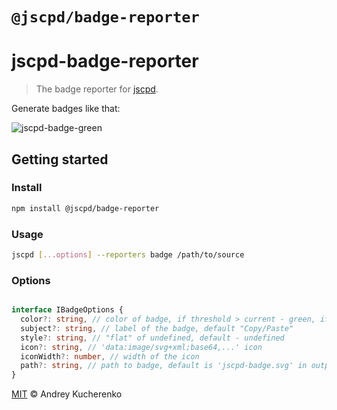 # `@jscpd/badge-reporter`
# jscpd-badge-reporter

> The badge reporter for [jscpd](https://github.com/kucherenko/jscpd).

Generate badges like that:

![jscpd-badge-green](https://raw.githubusercontent.com/kucherenko/jscpd/master/assets/jscpd-badge.svg?sanitize=true)

## Getting started

### Install

```bash
npm install @jscpd/badge-reporter
```

### Usage

```bash
jscpd [...options] --reporters badge /path/to/source
```

### Options

```typescript

interface IBadgeOptions {
  color?: string, // color of badge, if threshold > current - green, if  threshold < current - red, no threshold provided - grey
  subject?: string, // label of the badge, default "Copy/Paste"
  style?: string, // "flat" of undefined, default - undefined
  icon?: string, // 'data:image/svg+xml;base64,...' icon
  iconWidth?: number, // width of the icon
  path?: string, // path to badge, default is 'jscpd-badge.svg' in output folder
}

```

[MIT](LICENSE) © Andrey Kucherenko
